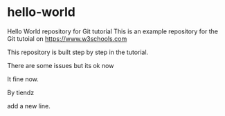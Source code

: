 # hello-world
Hello World repository for Git tutorial
This is an example repository for the Git tutoial on https://www.w3schools.com

This repository is built step by step in the tutorial.

There are some issues but its ok now

It fine now.

By tiendz

add a new line.
